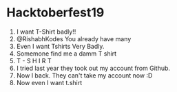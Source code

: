 # Hacktoberfest19
1. I want T-Shirt badly!!
2. @RishabhKodes You already have many
3. Even I want Tshirts Very Badly.
4. Somemone find me a damm T shirt
5. T - S H I R T
6. I tried last year they took out my account from Github.
7. Now I back. They can't take my account now :D
8. Now even I want t.shirt
